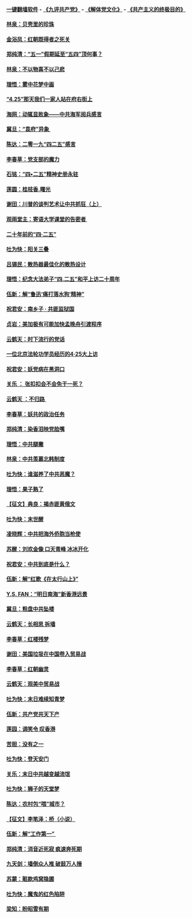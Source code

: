 #### [一键翻墙软件](https://github.com/gfw-breaker/nogfw/blob/master/README.md?t=04272138) -  [《九评共产党》](https://github.com/gfw-breaker/9ping.md?t=04272138) - [《解体党文化》](https://github.com/gfw-breaker/jtdwh.md?t=04272138) - [《共产主义的终极目的》](https://github.com/gfw-breaker/gczydzjmd.md?t=04272138)

#### [林泉：贝壳里的珍珠](../pages/nsc993/n11217073.md?t=04272138) 

#### [金浴凤：红朝既得者之死关](../pages/nsc993/n11217063.md?t=04272138) 

#### [郑纯清：“五一”假期延至“五四”顶何事？](../pages/nsc993/n11217000.md?t=04272138) 

#### [林泉：不以物喜不以己悲](../pages/nsc993/n11216987.md?t=04272138) 

#### [理悟：雾中花梦中画](../pages/nsc993/n11213846.md?t=04272138) 

#### [“4.25”那天我们一家人站在府右街上](../pages/nsc993/n11210435.md?t=04272138) 

#### [海网：动辄显败象——中共海军阅兵感言](../pages/nsc993/n11212147.md?t=04272138) 

#### [冀旦：“袁府”异象 ](../pages/nsc993/n11211996.md?t=04272138) 

#### [陈达：二零一九“四二五”感言](../pages/nsc993/n11211971.md?t=04272138) 

#### [李春草：党支部的魔力](../pages/nsc993/n11211722.md?t=04272138) 

#### [石铭：“四•二五”精神史册永驻](../pages/nsc993/n11210585.md?t=04272138) 

#### [莲圆：桂枝香.曙光](../pages/nsc993/n11210371.md?t=04272138) 

#### [谢田：川普的谈判艺术让中共抓狂（上）](../pages/nsc993/n11209038.md?t=04272138) 

#### [观雨堂主：寄语大学课堂的告密者 ](../pages/nsc993/n11209062.md?t=04272138) 

#### [二十年前的“四·二五”](../pages/nsc993/n11207639.md?t=04272138) 

#### [吐为快：阳关三叠](../pages/nsc993/n11207152.md?t=04272138) 

#### [吕锡民：散热器最佳化的散热设计](../pages/nsc993/n11206294.md?t=04272138) 

#### [理悟：纪念大法弟子“四.二五”和平上访二十周年](../pages/nsc993/n11206269.md?t=04272138) 

#### [伍新：解“鲁迅‘痛打落水狗’精神”](../pages/nsc993/n11206208.md?t=04272138) 

#### [祝君安：南乡子 · 共匪监狱国](../pages/nsc993/n11203831.md?t=04272138) 

#### [贞岩：美加极有可能加快孟晚舟引渡程序](../pages/nsc993/n11203705.md?t=04272138) 

#### [云鹤天：时下流行的党话](../pages/nsc993/n11203254.md?t=04272138) 

#### [一位北京法轮功学员经历的4·25大上访](../pages/nsc993/n11203160.md?t=04272138) 

#### [祝君安：妖党病在黑洞口](../pages/nsc993/n11201449.md?t=04272138) 

#### [关乐 ： 张扣扣会不会免于一死？](../pages/nsc993/n11201363.md?t=04272138) 

#### [云鹤天 ：不归路 ](../pages/nsc993/n11201359.md?t=04272138) 

#### [李春草：妖共的政治任务](../pages/nsc993/n11199926.md?t=04272138) 

#### [郑纯清：染香泪映党脸嘴](../pages/nsc993/n11199911.md?t=04272138) 

#### [理悟：中共腿撇](../pages/nsc993/n11199727.md?t=04272138) 

#### [林泉：中共羡慕北韩制度](../pages/nsc993/n11199776.md?t=04272138) 

#### [吐为快：谁滋养了中共恶魔？](../pages/nsc993/n11199706.md?t=04272138) 

#### [理悟：果子熟了](../pages/nsc993/n11196774.md?t=04272138) 

#### [【征文】典良：揭赤匪黄俄文](../pages/nsc993/n11195773.md?t=04272138) 

#### [吐为快：末世醒](../pages/nsc993/n11196757.md?t=04272138) 

#### [凌晓辉：中共把海外侨胞当枪使](../pages/nsc993/n11195270.md?t=04272138) 

#### [苏醒：刘欢金像 口天青峰 冰冰开化](../pages/nsc993/n11194046.md?t=04272138) 

#### [祝君安：中共到底是什么？](../pages/nsc993/n11193828.md?t=04272138) 

#### [伍新：解“红歌《在太行山上》”](../pages/nsc993/n11193680.md?t=04272138) 

#### [Y.S. FAN：“明日南海”新香港远景](../pages/nsc993/n11189809.md?t=04272138) 

#### [冀旦：粗盘中共坠楼](../pages/nsc993/n11188872.md?t=04272138) 

#### [云鹤天：长相思 拆墙](../pages/nsc993/n11187494.md?t=04272138) 

#### [李春草：红楼残梦](../pages/nsc993/n11187468.md?t=04272138) 

#### [谢田：美国垃圾在中国卷入贸易战](../pages/nsc993/n11184083.md?t=04272138) 

#### [李春草：红朝幽灵](../pages/nsc993/n11186717.md?t=04272138) 

#### [云鹤天：观美中贸易战](../pages/nsc993/n11184252.md?t=04272138) 

#### [吐为快：末日难续知青梦](../pages/nsc993/n11183957.md?t=04272138) 

#### [伍新：共产党共天下产](../pages/nsc993/n11183941.md?t=04272138) 

#### [莲园：调笑令 叹香港](../pages/nsc993/n11183930.md?t=04272138) 

#### [苦胆：没有之一](../pages/nsc993/n11183909.md?t=04272138) 

#### [吐为快：登天安门](../pages/nsc993/n11183895.md?t=04272138) 

#### [关乐：末日中共越变越流氓](../pages/nsc993/n11183026.md?t=04272138) 

#### [吐为快：狮子的天堂梦](../pages/nsc993/n11179854.md?t=04272138) 

#### [陈达：农村包“喂”城市？](../pages/nsc993/n11179736.md?t=04272138) 

#### [【征文】李笔泽：桥（小说）](../pages/nsc993/n11176272.md?t=04272138) 

#### [伍新：解“工作第一” ](../pages/nsc993/n11177502.md?t=04272138) 

#### [郑纯清：消音近死寂 疯速奔死期](../pages/nsc993/n11177476.md?t=04272138) 

#### [九天剑：墙倒众人推 破鼓万人捶](../pages/nsc993/n11177298.md?t=04272138) 

#### [苏蒙：赃款鸡窝隐圃](../pages/nsc993/n11176885.md?t=04272138) 

#### [吐为快：魔鬼的红色陷阱](../pages/nsc993/n11176784.md?t=04272138) 

#### [梁知：盼昭雪有期](../pages/nsc993/n11169958.md?t=04272138) 

